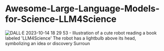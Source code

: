 # Awesome-Large-Language-Models-for-Science-LLM4Science
![DALL·E 2023-10-14 18 29 53 - Illustration of a cute robot reading a book labeled 'LLM4Science'  The robot has a lightbulb above its head, symbolizing an idea or discovery  Surroun](https://github.com/zyzisastudyreallyhardguy/Awesome-Large-Language-Models-for-Science-LLM4Science/assets/75228223/2ade3fa7-c03c-4628-960b-9f52ffd71b45)
